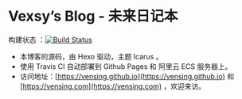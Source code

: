 # Vexsy’s Blog - 未来日记本

构建状态 ：[![Build Status](https://www.travis-ci.org/vensing/vensing.github.io.svg?branch=source)](https://www.travis-ci.org/vensing/vensing.github.io)

- 本博客的源码，由 Hexo 驱动，主题 Icarus 。
- 使用 Travis CI 自动部署到 Github Pages 和 阿里云 ECS 服务器上。
- 访问地址：[https://vensing.github.io](https://vensing.github.io) 和 [https://vensing.com](https://vensing.com) ，欢迎来访。

